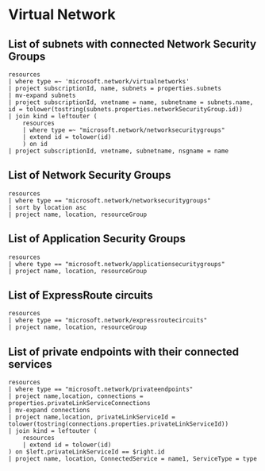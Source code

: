 # Virtual Network

## List of subnets with connected Network Security Groups
```kusto
resources
| where type =~ 'microsoft.network/virtualnetworks'
| project subscriptionId, name, subnets = properties.subnets
| mv-expand subnets
| project subscriptionId, vnetname = name, subnetname = subnets.name, id = tolower(tostring(subnets.properties.networkSecurityGroup.id))
| join kind = leftouter (
    resources
    | where type =~ "microsoft.network/networksecuritygroups"
    | extend id = tolower(id)
    ) on id
| project subscriptionId, vnetname, subnetname, nsgname = name
```

## List of Network Security Groups
```kusto
resources
| where type == "microsoft.network/networksecuritygroups"
| sort by location asc 
| project name, location, resourceGroup
```

## List of Application Security Groups
```kusto
resources
| where type == "microsoft.network/applicationsecuritygroups"
| project name, location, resourceGroup
```

## List of ExpressRoute circuits
```kusto
resources
| where type == "microsoft.network/expressroutecircuits"
| project name, location, resourceGroup
```

## List of private endpoints with their connected services
```kusto
resources
| where type == "microsoft.network/privateendpoints"
| project name,location, connections = properties.privateLinkServiceConnections
| mv-expand connections
| project name,location, privateLinkServiceId = tolower(tostring(connections.properties.privateLinkServiceId))
| join kind = leftouter (
    resources
    | extend id = tolower(id)
) on $left.privateLinkServiceId == $right.id
| project name, location, ConnectedService = name1, ServiceType = type
```